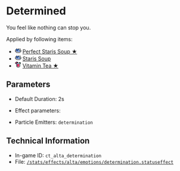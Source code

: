 # Determined

You feel like nothing can stop you.

Applied by following items:

- <img src="https://raw.githubusercontent.com/Ceterai/Enternia/main/items/generic/food/tier4/ct_staris_soup.png" alt="Perfect Staris Soup ★ icon" loading="lazy" width="auto" height="16px"/> [Perfect Staris Soup ★](https://ceterai.github.io/MyEnternia/Wiki/PerfectStarisSoup)
- <img src="https://raw.githubusercontent.com/Ceterai/Enternia/main/items/generic/food/tier4/ct_staris_soup.png" alt="Staris Soup icon" loading="lazy" width="auto" height="16px"/> [Staris Soup](https://ceterai.github.io/MyEnternia/Wiki/StarisSoup)
- <img src="https://raw.githubusercontent.com/Ceterai/Enternia/main/items/generic/food/tier2/ct_miko_tea.png" alt="Vitamin Tea ★ icon" loading="lazy" width="auto" height="16px"/> [Vitamin Tea ★](https://ceterai.github.io/MyEnternia/Wiki/VitaminTea)

## Parameters

- Default Duration: 2s
- Effect parameters: 

- Particle Emitters: `determination`

## Technical Information

- In-game ID: `ct_alta_determination`
- File: [`/stats/effects/alta/emotions/determination.statuseffect`](https://github.com/Ceterai/Enternia/blob/main/stats/effects/alta/emotions/determination.statuseffect)
